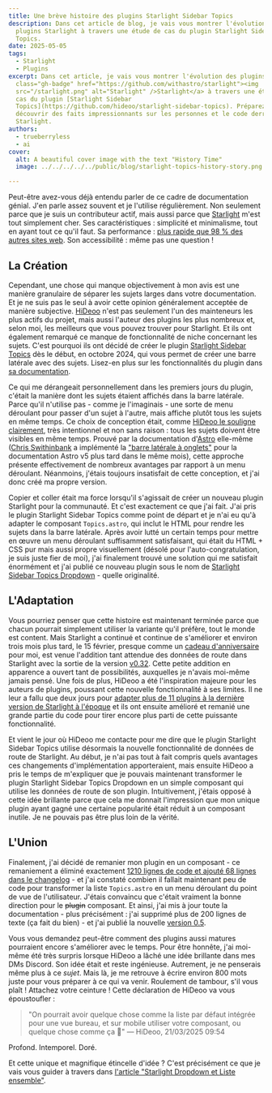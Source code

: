 ```yaml
---
title: Une brève histoire des plugins Starlight Sidebar Topics
description: Dans cet article de blog, je vais vous montrer l'évolution des
  plugins Starlight à travers une étude de cas du plugin Starlight Sidebar
  Topics.
date: 2025-05-05
tags:
  - Starlight
  - Plugins
excerpt: Dans cet article, je vais vous montrer l'évolution des plugins <a
  class="gh-badge" href="https://github.com/withastro/starlight"><img
  src="/starlight.png" alt="Starlight" />Starlight</a> à travers une étude de
  cas du plugin [Starlight Sidebar
  Topics](https://github.com/hideoo/starlight-sidebar-topics). Préparez-vous à
  découvrir des faits impressionnants sur les personnes et le code derrière
  Starlight.
authors:
  - trueberryless
  - ai
cover:
  alt: A beautiful cover image with the text "History Time"
  image: ../../../../../public/blog/starlight-topics-history-story.png

---
```


Peut-être avez-vous déjà entendu parler de ce cadre de documentation génial. J'en parle assez souvent et je l'utilise régulièrement. Non seulement parce que je suis un contributeur actif, mais aussi parce que [Starlight](https://starlight.astro.build) m'est tout simplement cher. Ses caractéristiques : simplicité et minimalisme, tout en ayant tout ce qu'il faut. Sa performance : [plus rapide que 98 % des autres sites web](https://www.websitecarbon.com/website/starlight-astro-build-getting-started/). Son accessibilité : même pas une question !

## La Création

Cependant, une chose qui manque objectivement à mon avis est une manière granulaire de séparer les sujets larges dans votre documentation. Et je ne suis pas le seul à avoir cette opinion généralement acceptée de manière subjective. [HiDeoo](https://github.com/HiDeoo) n'est pas seulement l'un des mainteneurs les plus actifs du projet, mais aussi l'auteur des plugins les plus nombreux et, selon moi, les meilleurs que vous pouvez trouver pour Starlight. Et ils ont également remarqué ce manque de fonctionnalité de niche concernant les sujets. C'est pourquoi ils ont décidé de créer le plugin [Starlight Sidebar Topics](https://github.com/hideoo/starlight-sidebar-topics) dès le début, en octobre 2024, qui vous permet de créer une barre latérale avec des sujets. Lisez-en plus sur les fonctionnalités du plugin dans [sa documentation](https://starlight-sidebar-topics.trueberryless.org/).

Ce qui me dérangeait personnellement dans les premiers jours du plugin, c'était la manière dont les sujets étaient affichés dans la barre latérale. Parce qu'il n'utilise pas - comme je l'imaginais - une sorte de menu déroulant pour passer d'un sujet à l'autre, mais affiche plutôt tous les sujets en même temps. Ce choix de conception était, comme [HiDeoo le souligne clairement](https://github.com/HiDeoo/starlight-sidebar-topics/issues/2#issuecomment-2410196392), très intentionnel et non sans raison : tous les sujets doivent être visibles en même temps. Prouvé par la documentation d'[Astro](https://github.com/withastro) elle-même ([Chris Swithinbank](https://github.com/delucis) a implémenté la ["barre latérale à onglets"](https://github.com/withastro/docs/pull/9890) pour la documentation Astro v5 plus tard dans le même mois), cette approche présente effectivement de nombreux avantages par rapport à un menu déroulant. Néanmoins, j'étais toujours insatisfait de cette conception, et j'ai donc créé ma propre version.

Copier et coller était ma force lorsqu'il s'agissait de créer un nouveau plugin Starlight pour la communauté. Et c'est exactement ce que j'ai fait. J'ai pris le plugin Starlight Sidebar Topics comme point de départ et je n'ai eu qu'à adapter le composant `Topics.astro`, qui inclut le HTML pour rendre les sujets dans la barre latérale. Après avoir lutté un certain temps pour mettre en œuvre un menu déroulant suffisamment satisfaisant, qui était du HTML + CSS pur mais aussi propre visuellement (désolé pour l'auto-congratulation, je suis juste fier de moi), j'ai finalement trouvé une solution qui me satisfait énormément et j'ai publié ce nouveau plugin sous le nom de [Starlight Sidebar Topics Dropdown](https://github.com/trueberryless-org/starlight-sidebar-topics-dropdown) - quelle originalité.

## L'Adaptation

Vous pourriez penser que cette histoire est maintenant terminée parce que chacun pourrait simplement utiliser la variante qu'il préfère, tout le monde est content. Mais Starlight a continué et continue de s'améliorer et environ trois mois plus tard, le 15 février, presque comme un [cadeau d'anniversaire](https://trueberryless.org/work/20th-birthday/) pour moi, est venue l'addition tant attendue des données de route dans Starlight avec la sortie de la version [v0.32](https://github.com/withastro/starlight/releases/tag/@astrojs/starlight@0.32.0). Cette petite addition en apparence a ouvert tant de possibilités, auxquelles je n'avais moi-même jamais pensé. Une fois de plus, HiDeoo a été l'inspiration majeure pour les auteurs de plugins, poussant cette nouvelle fonctionnalité à ses limites. Il ne leur a fallu que deux jours pour [adapter plus de 11 plugins à la dernière version de Starlight à l'époque](https://bsky.app/profile/hideoo.dev/post/3liffpudc5c2b) et ils ont ensuite amélioré et remanié une grande partie du code pour tirer encore plus parti de cette puissante fonctionnalité.

Et vient le jour où HiDeoo me contacte pour me dire que le plugin Starlight Sidebar Topics utilise désormais la nouvelle fonctionnalité de données de route de Starlight. Au début, je n'ai pas tout à fait compris quels avantages ces changements d'implémentation apporteraient, mais ensuite HiDeoo a pris le temps de m'expliquer que je pouvais maintenant transformer le plugin Starlight Sidebar Topics Dropdown en un simple composant qui utilise les données de route de son plugin. Intuitivement, j'étais opposé à cette idée brillante parce que cela me donnait l'impression que mon unique plugin ayant gagné une certaine popularité était réduit à un composant inutile. Je ne pouvais pas être plus loin de la vérité.

## L'Union

Finalement, j'ai décidé de remanier mon plugin en un composant - ce remaniement a éliminé exactement [1210 lignes de code et ajouté 68 lignes dans le changelog](https://github.com/trueberryless-org/starlight-sidebar-topics-dropdown/pull/40) - et j'ai constaté combien il fallait maintenant peu de code pour transformer la liste `Topics.astro` en un menu déroulant du point de vue de l'utilisateur. J'étais convaincu que c'était vraiment la bonne direction pour le ~~plugin~~ composant. Et ainsi, j'ai mis à jour toute la documentation - plus précisément : j'ai supprimé plus de 200 lignes de texte (ça fait du bien) - et j'ai publié la nouvelle [version 0.5](https://github.com/trueberryless-org/starlight-sidebar-topics-dropdown/releases/tag/starlight-sidebar-topics-dropdown%400.5.0).

Vous vous demandez peut-être comment des plugins aussi matures pourraient encore s'améliorer avec le temps. Pour être honnête, j'ai moi-même été très surpris lorsque HiDeoo a lâché une idée brillante dans mes DMs Discord. Son idée était et reste ingénieuse. Autrement, je ne penserais même plus à ce *sujet*. Mais là, je me retrouve à écrire environ 800 mots juste pour vous préparer à ce qui va venir. Roulement de tambour, s'il vous plaît ! Attachez votre ceinture ! Cette déclaration de HiDeoo va vous époustoufler :

> "On pourrait avoir quelque chose comme la liste par défaut intégrée pour une vue bureau, et sur mobile utiliser votre composant, ou quelque chose comme ça 🧠" — HiDeoo, 21/03/2025 09:54

Profond. Intemporel. Doré.

Et cette unique et magnifique étincelle d'idée ? C'est précisément ce que je vais vous guider à travers dans [l'article "Starlight Dropdown et Liste ensemble"](../../blog/starlight-dropdown-and-list-together/).
